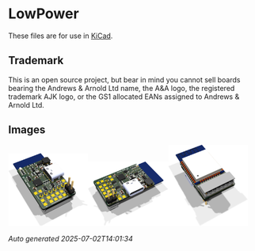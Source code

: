 # LowPower

These files are for use in [KiCad](https://www.kicad.org).

## Trademark

This is an open source project, but bear in mind you cannot sell boards bearing the Andrews & Arnold Ltd name, the A&A logo, the registered trademark AJK logo, or the GS1 allocated EANs assigned to Andrews & Arnold Ltd.

## Images

<img src='LowPower.png' width=32%><img src='LowPower-90.png' width=32%><img src='LowPower-bottom.png' width=32%>

*Auto generated 2025-07-02T14:01:34*
